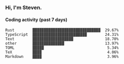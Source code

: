 ### Hi, I'm Steven.

#### Coding activity (past 7 days)
```
Rust        ▓▓▓▓▓▓▓▓▓▓▓▓▓▓▓▓▓▓▓▓▓▓▓▓▓▓▓▓▓▓  29.67%
TypeScript  ▓▓▓▓▓▓▓▓▓▓▓▓▓▓▓▓▓▓▓▓▓▓▓▓        24.31%
Text        ▓▓▓▓▓▓▓▓▓▓▓▓▓▓▓▓▓▓              18.70%
other       ▓▓▓▓▓▓▓▓▓▓▓▓▓▓                  13.97%
TOML        ▓▓▓▓▓                            5.34%
TeX         ▓▓▓▓                             4.06%
Markdown    ▓▓▓▓                             3.96%
```
